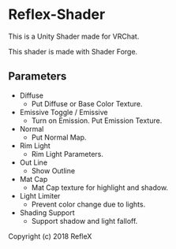 # Reflex-Shader
This is a Unity Shader made for VRChat.

This shader is made with Shader Forge.



## Parameters

+ Diffuse
  + Put Diffuse or Base Color Texture.
+ Emissive Toggle / Emissive
  * Turn on Emission. Put Emission Texture.
+ Normal
  + Put Normal Map.
+ Rim Light
  + Rim Light Parameters.
+ Out Line
  + Show Outline
+ Mat Cap
  + Mat Cap texture for highlight and shadow.
+ Light Limiter
  + Prevent color change due to lights.
+ Shading Support
  + Support shadow and light falloff.



Copyright (c) 2018 RefleX